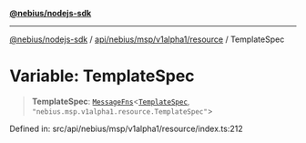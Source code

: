 [**@nebius/nodejs-sdk**](../../../../../../README.md)

---

[@nebius/nodejs-sdk](../../../../../../README.md) / [api/nebius/msp/v1alpha1/resource](../README.md) / TemplateSpec

# Variable: TemplateSpec

> **TemplateSpec**: [`MessageFns`](../../../../../../runtime/protos/core/interfaces/MessageFns.md)\<[`TemplateSpec`](../interfaces/TemplateSpec.md), `"nebius.msp.v1alpha1.resource.TemplateSpec"`\>

Defined in: src/api/nebius/msp/v1alpha1/resource/index.ts:212
